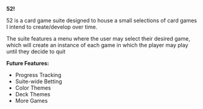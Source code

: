 **52!**

52 is a card game suite designed to house a small selections of card games I intend to create/develop over time. 

The suite features a menu where the user may select their desired game, which will create an instance of each game in which the player may play until they decide to quit

**Future Features:**
- Progress Tracking
- Suite-wide Betting
- Color Themes
- Deck Themes
- More Games
